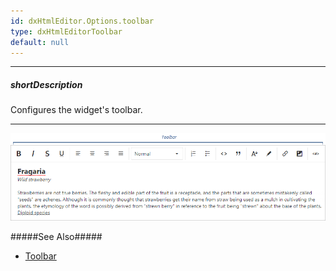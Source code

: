 ```yaml
---
id: dxHtmlEditor.Options.toolbar
type: dxHtmlEditorToolbar
default: null
---
```

---
##### shortDescription
Configures the widget's toolbar.

---
![DevExtreme HTML5 JavaScript HtmlEditor Toolbar](/images/htmlEditor/visual_elements/toolbar.png)

#####See Also#####
- [Toolbar](/concepts/05%20Widgets/HtmlEditor/10%20Toolbar/00%20Built-In%20Controls '/Documentation/Guide/Widgets/HtmlEditor/Toolbar/Built-In_Controls/')